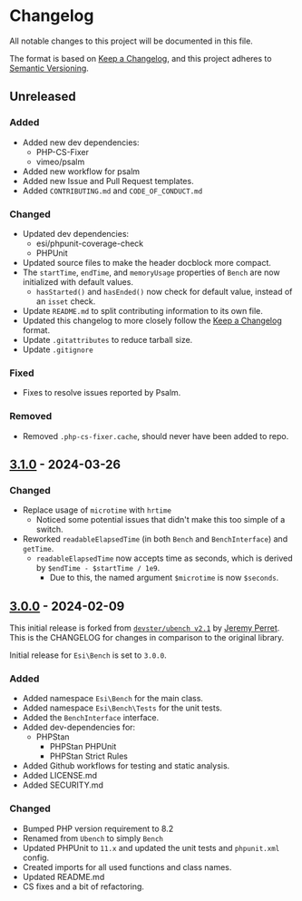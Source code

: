 # Changelog

All notable changes to this project will be documented in this file.

The format is based on [Keep a Changelog](https://keepachangelog.com/en/1.1.0/),
and this project adheres to [Semantic Versioning](https://semver.org/spec/v2.0.0.html).

## Unreleased

### Added

  * Added new dev dependencies:
    * PHP-CS-Fixer
    * vimeo/psalm
  * Added new workflow for psalm
  * Added new Issue and Pull Request templates.
  * Added `CONTRIBUTING.md` and `CODE_OF_CONDUCT.md`

### Changed

  * Updated dev dependencies:
    * esi/phpunit-coverage-check
    * PHPUnit
  * Updated source files to make the header docblock more compact.
  * The `startTime`, `endTime`, and `memoryUsage` properties of `Bench` are now initialized with default values.
    * `hasStarted()` and `hasEnded()` now check for default value, instead of an `isset` check.
  * Update `README.md` to split contributing information to its own file.
  * Updated this changelog to more closely follow the [Keep a Changelog](https://keepachangelog.com/en/1.1.0/) format.
  * Update `.gitattributes` to reduce tarball size.
  * Update `.gitignore`

### Fixed

  * Fixes to resolve issues reported by Psalm.

### Removed

  * Removed `.php-cs-fixer.cache`, should never have been added to repo.


## [3.1.0] - 2024-03-26

### Changed

  * Replace usage of `microtime` with `hrtime`
    * Noticed some potential issues that didn't make this too simple of a switch.
  * Reworked `readableElapsedTime` (in both `Bench` and `BenchInterface`) and `getTime`.
    * `readableElapsedTime` now accepts time as seconds, which is derived by `$endTime - $startTime / 1e9`.
      * Due to this, the named argument `$microtime` is now `$seconds`.


## [3.0.0] - 2024-02-09

This initial release is forked from [`devster/ubench v2.1`](https://github.com/devster/ubench) by [Jeremy Perret](https://github.com/devster).
This is the CHANGELOG for changes in comparison to the original library.

Initial release for `Esi\Bench` is set to `3.0.0`.

### Added

  * Added namespace `Esi\Bench` for the main class.
  * Added namespace `Esi\Bench\Tests` for the unit tests.
  * Added the `BenchInterface` interface.
  * Added dev-dependencies for:
    * PHPStan
      * PHPStan PHPUnit
      * PHPStan Strict Rules
  * Added Github workflows for testing and static analysis.
  * Added LICENSE.md
  * Added SECURITY.md

### Changed

  * Bumped PHP version requirement to 8.2
  * Renamed from `Ubench` to simply `Bench`
  * Updated PHPUnit to `11.x` and updated the unit tests and `phpunit.xml` config.
  * Created imports for all used functions and class names.
  * Updated README.md
  * CS fixes and a bit of refactoring.

[unreleased]: https://github.com/ericsizemore/bench/tree/master
[3.1.0]: https://github.com/ericsizemore/bench/releases/tag/v3.1.0
[3.0.0]: https://github.com/ericsizemore/bench/releases/tag/v3.0.0